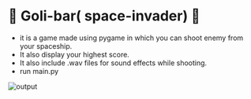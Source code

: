 # :rocket: Goli-bar( space-invader) :rocket:
- it is a game made using pygame in which you can shoot enemy from your spaceship.
- It also display your highest score.
- It also include .wav files for sound effects while shooting. 
- run main.py


![output](https://user-images.githubusercontent.com/56621182/109479607-8d5d7380-7aa0-11eb-868e-976d3fc380f0.gif)
